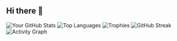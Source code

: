 ## Hi there 👋
![Your GitHub Stats](https://github-readme-stats.vercel.app/api?username=Yuvraj2159&show_icons=true&theme=dark)
![Top Languages](https://github-readme-stats.vercel.app/api/top-langs/?username=Yuvraj2159&layout=compact&theme=dark)
![Trophies](https://github-profile-trophy.vercel.app/?username=Yuvraj2159&theme=radical)
![GitHub Streak](https://streak-stats.demolab.com/?user=Yuvraj2159&theme=dark&hide_border=true)
![Activity Graph](https://github-readme-activity-graph.vercel.app/graph?username=Yuvraj2159&theme=react-dark)



<!--
**Yuvraj2159/Yuvraj2159** is a ✨ _special_ ✨ repository because its `README.md` (this file) appears on your GitHub profile.

Here are some ideas to get you started:

- 🔭 I’m currently working on ...
- 🌱 I’m currently learning ...
- 👯 I’m looking to collaborate on ...
- 🤔 I’m looking for help with ...
- 💬 Ask me about ...
- 📫 How to reach me: ...
- 😄 Pronouns: ...
- ⚡ Fun fact: ...
-->
